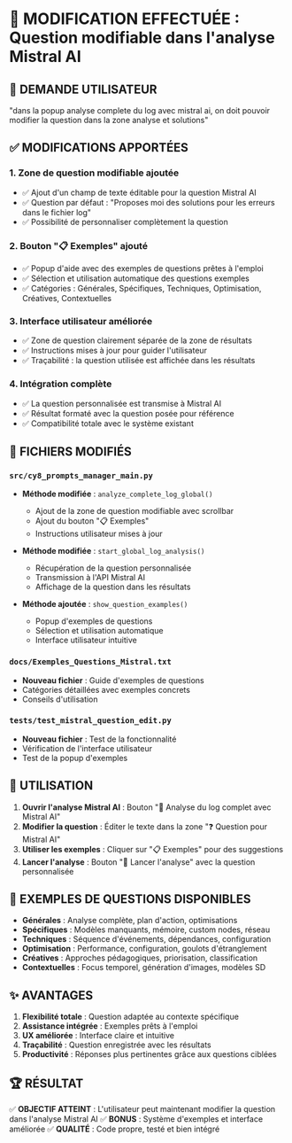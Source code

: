 📝 MODIFICATION EFFECTUÉE : Question modifiable dans l'analyse Mistral AI
===========================================================================

## 🎯 DEMANDE UTILISATEUR
"dans la popup analyse complete du log avec mistral ai, on doit pouvoir modifier la question dans la zone analyse et solutions"

## ✅ MODIFICATIONS APPORTÉES

### 1. **Zone de question modifiable ajoutée**
- ✅ Ajout d'un champ de texte éditable pour la question Mistral AI
- ✅ Question par défaut : "Proposes moi des solutions pour les erreurs dans le fichier log"
- ✅ Possibilité de personnaliser complètement la question

### 2. **Bouton "📋 Exemples" ajouté**
- ✅ Popup d'aide avec des exemples de questions prêtes à l'emploi
- ✅ Sélection et utilisation automatique des questions exemples
- ✅ Catégories : Générales, Spécifiques, Techniques, Optimisation, Créatives, Contextuelles

### 3. **Interface utilisateur améliorée**
- ✅ Zone de question clairement séparée de la zone de résultats
- ✅ Instructions mises à jour pour guider l'utilisateur
- ✅ Traçabilité : la question utilisée est affichée dans les résultats

### 4. **Intégration complète**
- ✅ La question personnalisée est transmise à Mistral AI
- ✅ Résultat formaté avec la question posée pour référence
- ✅ Compatibilité totale avec le système existant

## 📁 FICHIERS MODIFIÉS

### `src/cy8_prompts_manager_main.py`
- **Méthode modifiée** : `analyze_complete_log_global()`
  - Ajout de la zone de question modifiable avec scrollbar
  - Ajout du bouton "📋 Exemples"
  - Instructions utilisateur mises à jour

- **Méthode modifiée** : `start_global_log_analysis()`
  - Récupération de la question personnalisée
  - Transmission à l'API Mistral AI
  - Affichage de la question dans les résultats

- **Méthode ajoutée** : `show_question_examples()`
  - Popup d'exemples de questions
  - Sélection et utilisation automatique
  - Interface utilisateur intuitive

### `docs/Exemples_Questions_Mistral.txt`
- **Nouveau fichier** : Guide d'exemples de questions
- Catégories détaillées avec exemples concrets
- Conseils d'utilisation

### `tests/test_mistral_question_edit.py`
- **Nouveau fichier** : Test de la fonctionnalité
- Vérification de l'interface utilisateur
- Test de la popup d'exemples

## 🚀 UTILISATION

1. **Ouvrir l'analyse Mistral AI** : Bouton "🤖 Analyse du log complet avec Mistral AI"
2. **Modifier la question** : Éditer le texte dans la zone "❓ Question pour Mistral AI"
3. **Utiliser les exemples** : Cliquer sur "📋 Exemples" pour des suggestions
4. **Lancer l'analyse** : Bouton "🚀 Lancer l'analyse" avec la question personnalisée

## 🎁 EXEMPLES DE QUESTIONS DISPONIBLES

- **Générales** : Analyse complète, plan d'action, optimisations
- **Spécifiques** : Modèles manquants, mémoire, custom nodes, réseau
- **Techniques** : Séquence d'événements, dépendances, configuration
- **Optimisation** : Performance, configuration, goulots d'étranglement
- **Créatives** : Approches pédagogiques, priorisation, classification
- **Contextuelles** : Focus temporel, génération d'images, modèles SD

## ✨ AVANTAGES

1. **Flexibilité totale** : Question adaptée au contexte spécifique
2. **Assistance intégrée** : Exemples prêts à l'emploi
3. **UX améliorée** : Interface claire et intuitive
4. **Traçabilité** : Question enregistrée avec les résultats
5. **Productivité** : Réponses plus pertinentes grâce aux questions ciblées

## 🏆 RÉSULTAT

✅ **OBJECTIF ATTEINT** : L'utilisateur peut maintenant modifier la question dans l'analyse Mistral AI
✅ **BONUS** : Système d'exemples et interface améliorée
✅ **QUALITÉ** : Code propre, testé et bien intégré
